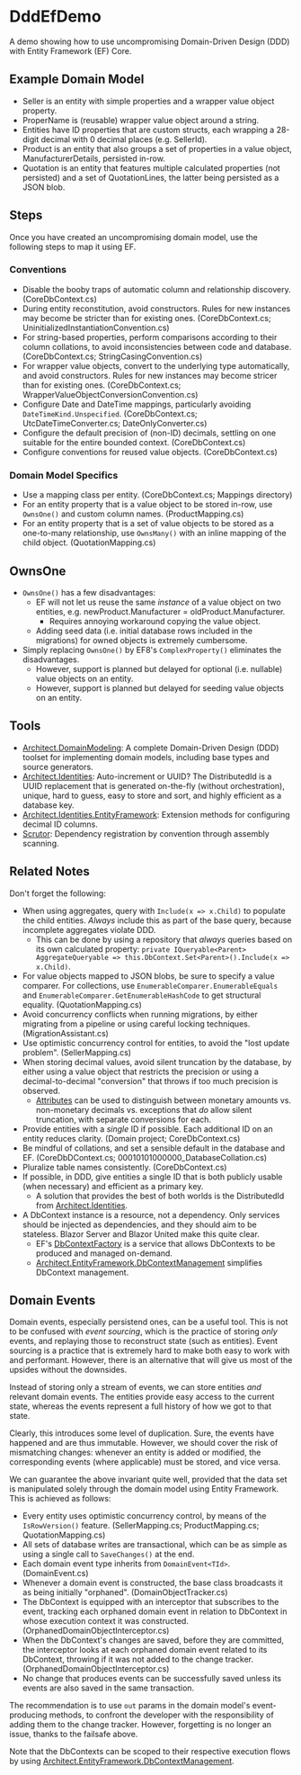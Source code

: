 # DddEfDemo

A demo showing how to use uncompromising Domain-Driven Design (DDD) with Entity Framework (EF) Core.

## Example Domain Model

- Seller is an entity with simple properties and a wrapper value object property.
- ProperName is (reusable) wrapper value object around a string.
- Entities have ID properties that are custom structs, each wrapping a 28-digit decimal with 0 decimal places (e.g. SellerId).
- Product is an entity that also groups a set of properties in a value object, ManufacturerDetails, persisted in-row.
- Quotation is an entity that features multiple calculated properties (not persisted) and a set of QuotationLines, the latter being persisted as a JSON blob.

## Steps

Once you have created an uncompromising domain model, use the following steps to map it using EF.

### Conventions

- Disable the booby traps of automatic column and relationship discovery. (CoreDbContext.cs)
- During entity reconstitution, avoid constructors. Rules for new instances may become be stricter than for existing ones. (CoreDbContext.cs; UninitializedInstantiationConvention.cs)
- For string-based properties, perform comparisons according to their column collations, to avoid inconsistencies between code and database. (CoreDbContext.cs; StringCasingConvention.cs)
- For wrapper value objects, convert to the underlying type automatically, and avoid constructors. Rules for new instances may become stricer than for existing ones. (CoreDbContext.cs; WrapperValueObjectConversionConvention.cs)
- Configure Date and DateTime mappings, particularly avoiding `DateTimeKind.Unspecified`. (CoreDbContext.cs; UtcDateTimeConverter.cs; DateOnlyConverter.cs)
- Configure the default precision of (non-ID) decimals, settling on one suitable for the entire bounded context. (CoreDbContext.cs)
- Configure conventions for reused value objects. (CoreDbContext.cs)

### Domain Model Specifics

- Use a mapping class per entity. (CoreDbContext.cs; Mappings directory)
- For an entity property that is a value object to be stored in-row, use `OwnsOne()` and custom column names. (ProductMapping.cs)
- For an entity property that is a set of value objects to be stored as a one-to-many relationship, use `OwnsMany()` with an inline mapping of the child object. (QuotationMapping.cs)

## OwnsOne

- `OwnsOne()` has a few disadvantages:
	- EF will not let us reuse the same _instance_ of a value object on two entities, e.g. newProduct.Manufacturer = oldProduct.Manufacturer.
		- Requires annoying workaround copying the value object.
	- Adding seed data (i.e. initial database rows included in the migrations) for owned objects is extremely cumbersome.
- Simply replacing `OwnsOne()` by EF8's `ComplexProperty()` eliminates the disadvantages.
	- However, support is planned but delayed for optional (i.e. nullable) value objects on an entity.
	- However, support is planned but delayed for seeding value objects on an entity.

## Tools

- [Architect.DomainModeling](https://github.com/TheArchitectDev/Architect.DomainModeling): A complete Domain-Driven Design (DDD) toolset for implementing domain models, including base types and source generators.
- [Architect.Identities](https://github.com/TheArchitectDev/Architect.Identities): Auto-increment or UUID? The DistributedId is a UUID replacement that is generated on-the-fly (without orchestration), unique, hard to guess, easy to store and sort, and highly efficient as a database key.
- [Architect.Identities.EntityFramework](https://www.nuget.org/packages/Architect.Identities.EntityFramework): Extension methods for configuring decimal ID columns.
- [Scrutor](https://github.com/khellang/Scrutor): Dependency registration by convention through assembly scanning.

## Related Notes

Don't forget the following:

- When using aggregates, query with `Include(x => x.Child)` to populate the child entities. _Always_ include this as part of the base query, because incomplete aggregates violate DDD.
	- This can be done by using a repository that _always_ queries based on its own calculated property: `private IQueryable<Parent> AggregateQueryable => this.DbContext.Set<Parent>().Include(x => x.Child)`.
- For value objects mapped to JSON blobs, be sure to specify a value comparer. For collections, use `EnumerableComparer.EnumerableEquals` and `EnumerableComparer.GetEnumerableHashCode` to get structural equality. (QuotationMapping.cs)
- Avoid concurrency conflicts when running migrations, by either migrating from a pipeline or using careful locking techniques. (MigrationAssistant.cs)
- Use optimistic concurrency control for entities, to avoid the "lost update problem". (SellerMapping.cs)
- When storing decimal values, avoid silent truncation by the database, by either using a value object that restricts the precision or using a decimal-to-decimal "conversion" that throws if too much precision is observed.
	- [Attributes](https://github.com/Timovzl/SolutionTemplate/tree/master/ToDoBoundedContextName/Domain/Shared) can be used to distinguish between monetary amounts vs. non-monetary decimals vs. exceptions that _do_ allow silent truncation, with separate conversions for each.
- Provide entities with a _single_ ID if possible. Each additional ID on an entity reduces clarity. (Domain project; CoreDbContext.cs)
- Be mindful of collations, and set a sensible default in the database and EF. (CoreDbDContext.cs; 00010101000000_DatabaseCollation.cs)
- Pluralize table names consistently. (CoreDbContext.cs)
- If possible, in DDD, give entities a single ID that is both publicly usable (when necessary) and efficient as a primary key.
	- A solution that provides the best of both worlds is the DistributedId from [Architect.Identities](https://github.com/TheArchitectDev/Architect.Identities).
- A DbContext instance is a resource, not a dependency. Only services should be injected as dependencies, and they should aim to be stateless. Blazor Server and Blazor United make this quite clear.
	- EF's [DbContextFactory](https://learn.microsoft.com/en-us/ef/core/dbcontext-configuration/#using-a-dbcontext-factory-eg-for-blazor) is a service that allows DbContexts to be produced and managed on-demand.
	- [Architect.EntityFramework.DbContextManagement](https://github.com/TheArchitectDev/Architect.EntityFramework.DbContextManagement) simplifies DbContext management.

## Domain Events

Domain events, especially persistend ones, can be a useful tool.
This is not to be confused with _event sourcing_, which is the practice of storing _only_ events, and replaying those to reconstruct state (such as entities).
Event sourcing is a practice that is extremely hard to make both easy to work with and performant.
However, there is an alternative that will give us most of the upsides without the downsides.

Instead of storing only a stream of events, we can store entities _and_ relevant domain events.
The entities provide easy access to the current state, whereas the events represent a full history of how we got to that state.

Clearly, this introduces some level of duplication.
Sure, the events have happened and are thus immutable.
However, we should cover the risk of mismatching changes: whenever an entity is added or modified, the corresponding events (where applicable) must be stored, and vice versa.

We can guarantee the above invariant quite well, provided that the data set is manipulated solely through the domain model using Entity Framework.
This is achieved as follows:

- Every entity uses optimistic concurrency control, by means of the `IsRowVersion()` feature. (SellerMapping.cs; ProductMapping.cs; QuotationMapping.cs)
- All sets of database writes are transactional, which can be as simple as using a single call to `SaveChanges()` at the end.
- Each domain event type inherits from `DomainEvent<TId>`. (DomainEvent.cs)
- Whenever a domain event is constructed, the base class broadcasts it as being initially "orphaned". (DomainObjectTracker.cs)
- The DbContext is equipped with an interceptor that subscribes to the event, tracking each orphaned domain event in relation to DbContext in whose execution context it was constructed. (OrphanedDomainObjectInterceptor.cs)
- When the DbContext's changes are saved, before they are committed, the interceptor looks at each orphaned domain event related to its DbContext, throwing if it was not added to the change tracker. (OrphanedDomainObjectInterceptor.cs)
- No change that produces events can be successfully saved unless its events are also saved in the same transaction.

The recommendation is to use `out` params in the domain model's event-producing methods, to confront the developer with the responsibility of adding them to the change tracker.
However, forgetting is no longer an issue, thanks to the failsafe above.

Note that the DbContexts can be scoped to their respective execution flows by using [Architect.EntityFramework.DbContextManagement](https://github.com/TheArchitectDev/Architect.EntityFramework.DbContextManagement).
